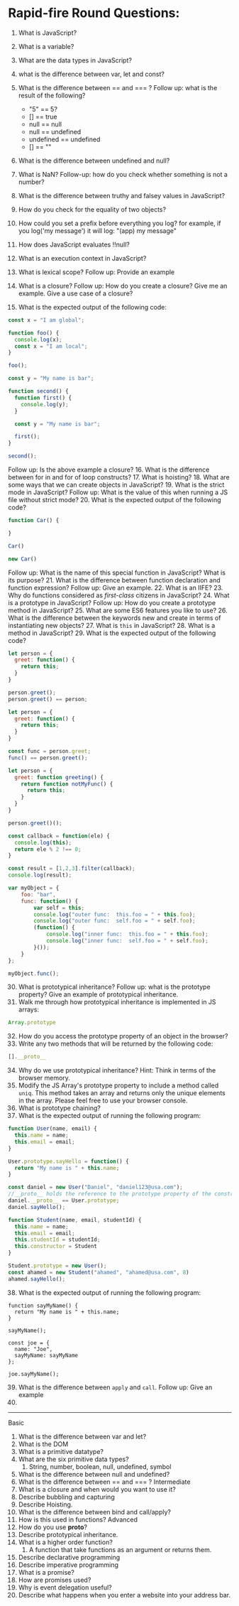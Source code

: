 # Rapid-fire Round Questions:

1. What is JavaScript?
2. What is a variable?
3. What are the data types in JavaScript?
4. what is the difference between var, let and const?
5. What is the difference between == and === ?
   Follow up:
   what is the result of the following?
   - "5" == 5?
   - [] == true
   - null == null
   - null == undefined
   - undefined == undefined
   - [] == ""

6. What is the difference between undefined and null?
7. What is NaN?
   Follow-up: how do you check whether something is not a number?
8. What is the difference between truthy and falsey values in JavaScript?
9. How do you check for the equality of two objects?
10. How could you set a prefix before everything you log? for example, if you log('my message') it will log: "(app) my message"
11. How does JavaScript evaluates !!null?
12. What is an execution context in JavaScript?
13. What is lexical scope?
    Follow up: Provide an example
14. What is a closure?
    Follow up: How do you create a closure? Give me an example. Give a use case of a closure?
15. What is the expected output of the following code:

```js
const x = "I am global";

function foo() {
  console.log(x);
  const x = "I am local";
}

foo();
```

```js
const y = "My name is bar";

function second() {
  function first() {
    console.log(y);
  }

  const y = "My name is bar";

  first();
}

second();
```
Follow up: Is the above example a closure?
16. What is the difference between for in and for of loop constructs?
17. What is hoisting?
18. What are some ways that we can create objects in JavaScript?
19. What is the strict mode in JavaScript?
  Follow up: What is the value of this when running a JS file without strict mode?
20. What is the expected output of the following code?

```js
function Car() {

}

Car()

new Car()
```
Follow up: What is the name of this special function in JavaScript? What is its purpose?
21. What is the difference between function declaration and function expression?
Follow up: Give an example.
22. What is an IIFE?
23. Why do functions considered as *first-class* citizens in JavaScript?
24. What is a prototype in JavaScript?
Follow up: How do you create a prototype method in JavaScript?
25. What are some ES6 features you like to use?
26. What is the difference between the keywords new and create in terms of instantiating new objects?
27. What is ```this``` in JavaScript?
28. What is a method in JavaScript?
29. What is the expected output of the following code?

```js
let person = {
  greet: function() {
    return this;
  }
}

person.greet();
person.greet() == person;
```
```js
let person = {
  greet: function() {
    return this;
  }
}

const func = person.greet;
func() == person.greet();
```

```js
let person = {
  greet: function greeting() {
    return function notMyFunc() {
      return this;
    }
  }
}

person.greet()();
```

```js
const callback = function(ele) {
  console.log(this);
  return ele % 2 !== 0;
}

const result = [1,2,3].filter(callback);
console.log(result);
```

```js
var myObject = {
    foo: "bar",
    func: function() {
        var self = this;
        console.log("outer func:  this.foo = " + this.foo);
        console.log("outer func:  self.foo = " + self.foo);
        (function() {
            console.log("inner func:  this.foo = " + this.foo);
            console.log("inner func:  self.foo = " + self.foo);
        }());
    }
};

myObject.func();
```

30. What is prototypical inheritance?
Follow up: what is the prototype property? Give an example of prototypical inheritance.
31. Walk me through how prototypical inheritance is implemented in JS arrays:

```js
Array.prototype
```
32. How do you access the prototype property of an object in the browser?
33. Write any two methods that will be returned by the following code:

```js
[].__proto__
```
34. Why do we use prototypical inheritance?
Hint: Think in terms of the browser memory.
35. Modify the JS Array's prototype property to include a method called ```uniq```. This method takes an array and returns only the unique elements in the array. Please feel free to use your browser console.
36. What is prototype chaining?
37. What is the expected output of running the following program:

```js
function User(name, email) {
  this.name = name;
  this.email = email;
}

User.prototype.sayHello = function() {
  return "My name is " + this.name;
}

const daniel = new User("Daniel", "daniel123@usa.com");
//__proto__ holds the reference to the prototype property of the constructor function which helped to create out object.
daniel.__proto__ == User.prototype;
daniel.sayHello();

function Student(name, email, studentId) {
  this.name = name;
  this.email = email;
  this.studentId = studentId;
  this.constructor = Student
}

Student.prototype = new User();
const ahamed = new Student("ahamed", "ahamed@usa.com", 8)
ahamed.sayHello();
```

38. What is the expected output of running the following program:

```JS
function sayMyName() {
  return "My name is " + this.name;
}

sayMyName();

const joe = {
  name: "Joe",
  sayMyName: sayMyName
};

joe.sayMyName();
```

39. What is the difference between ```apply``` and ```call```.
Follow up: Give an example
40. 

**********************************************************
Basic
1. What is the difference between var and let?
2. What is the DOM
3. What is a primitive datatype?
4. What are the six primitive data types?
    1. String, number, boolean, null, undefined, symbol
5. What is the difference between null and undefined?
6.  What is the difference between == and === ?
Intermediate
7. What is a closure and when would you want to use it?
8. Describe bubbling and capturing
9. Describe Hoisting.
10. What is the difference between bind and call/apply?
11. How is this used in functions?
Advanced
12. How do you use __proto__?
13. Describe prototypical inheritance.
14. What is a higher order function?
    1. A function that take functions as an argument or returns them.
15. Describe declarative programming
16. Describe imperative programming
17. What is a promise?
18. How are promises used?
19. Why is event delegation useful?
20. Describe what happens when you enter a website into your address bar.
